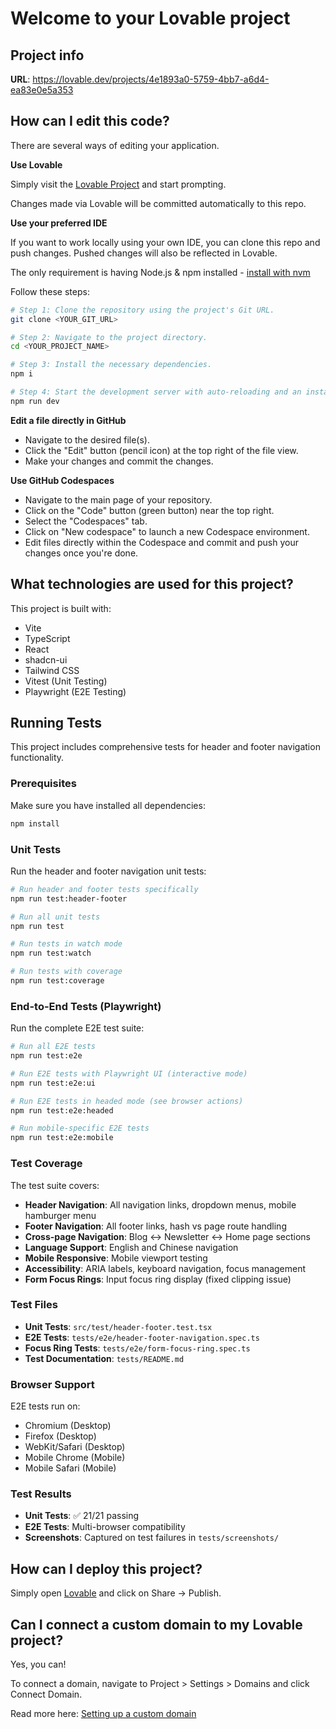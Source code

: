 # Welcome to your Lovable project

## Project info

**URL**: https://lovable.dev/projects/4e1893a0-5759-4bb7-a6d4-ea83e0e5a353

## How can I edit this code?

There are several ways of editing your application.

**Use Lovable**

Simply visit the [Lovable Project](https://lovable.dev/projects/4e1893a0-5759-4bb7-a6d4-ea83e0e5a353) and start prompting.

Changes made via Lovable will be committed automatically to this repo.

**Use your preferred IDE**

If you want to work locally using your own IDE, you can clone this repo and push changes. Pushed changes will also be reflected in Lovable.

The only requirement is having Node.js & npm installed - [install with nvm](https://github.com/nvm-sh/nvm#installing-and-updating)

Follow these steps:

```sh
# Step 1: Clone the repository using the project's Git URL.
git clone <YOUR_GIT_URL>

# Step 2: Navigate to the project directory.
cd <YOUR_PROJECT_NAME>

# Step 3: Install the necessary dependencies.
npm i

# Step 4: Start the development server with auto-reloading and an instant preview.
npm run dev
```

**Edit a file directly in GitHub**

- Navigate to the desired file(s).
- Click the "Edit" button (pencil icon) at the top right of the file view.
- Make your changes and commit the changes.

**Use GitHub Codespaces**

- Navigate to the main page of your repository.
- Click on the "Code" button (green button) near the top right.
- Select the "Codespaces" tab.
- Click on "New codespace" to launch a new Codespace environment.
- Edit files directly within the Codespace and commit and push your changes once you're done.

## What technologies are used for this project?

This project is built with:

- Vite
- TypeScript
- React
- shadcn-ui
- Tailwind CSS
- Vitest (Unit Testing)
- Playwright (E2E Testing)

## Running Tests

This project includes comprehensive tests for header and footer navigation functionality.

### Prerequisites

Make sure you have installed all dependencies:

```sh
npm install
```

### Unit Tests

Run the header and footer navigation unit tests:

```sh
# Run header and footer tests specifically
npm run test:header-footer

# Run all unit tests
npm run test

# Run tests in watch mode
npm run test:watch

# Run tests with coverage
npm run test:coverage
```

### End-to-End Tests (Playwright)

Run the complete E2E test suite:

```sh
# Run all E2E tests
npm run test:e2e

# Run E2E tests with Playwright UI (interactive mode)
npm run test:e2e:ui

# Run E2E tests in headed mode (see browser actions)
npm run test:e2e:headed

# Run mobile-specific E2E tests
npm run test:e2e:mobile
```

### Test Coverage

The test suite covers:

- **Header Navigation**: All navigation links, dropdown menus, mobile hamburger menu
- **Footer Navigation**: All footer links, hash vs page route handling
- **Cross-page Navigation**: Blog ↔ Newsletter ↔ Home page sections
- **Language Support**: English and Chinese navigation
- **Mobile Responsive**: Mobile viewport testing
- **Accessibility**: ARIA labels, keyboard navigation, focus management
- **Form Focus Rings**: Input focus ring display (fixed clipping issue)

### Test Files

- **Unit Tests**: `src/test/header-footer.test.tsx`
- **E2E Tests**: `tests/e2e/header-footer-navigation.spec.ts`
- **Focus Ring Tests**: `tests/e2e/form-focus-ring.spec.ts`
- **Test Documentation**: `tests/README.md`

### Browser Support

E2E tests run on:
- Chromium (Desktop)
- Firefox (Desktop)  
- WebKit/Safari (Desktop)
- Mobile Chrome (Mobile)
- Mobile Safari (Mobile)

### Test Results

- **Unit Tests**: ✅ 21/21 passing
- **E2E Tests**: Multi-browser compatibility
- **Screenshots**: Captured on test failures in `tests/screenshots/`

## How can I deploy this project?

Simply open [Lovable](https://lovable.dev/projects/4e1893a0-5759-4bb7-a6d4-ea83e0e5a353) and click on Share -> Publish.

## Can I connect a custom domain to my Lovable project?

Yes, you can!

To connect a domain, navigate to Project > Settings > Domains and click Connect Domain.

Read more here: [Setting up a custom domain](https://docs.lovable.dev/tips-tricks/custom-domain#step-by-step-guide)
